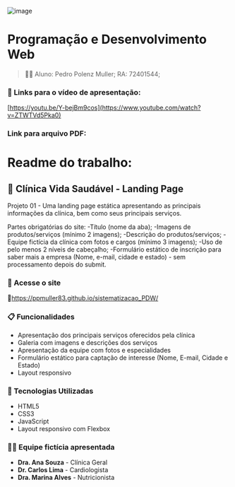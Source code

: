 ![image](https://github.com/ppmuller83/sistematizacao/assets/169911733/610366a6-ba0d-4773-9333-9052c20682a1)

# Programação e Desenvolvimento Web

> 👨‍🎓 Aluno: Pedro Polenz Muller;
RA: 72401544;

### :movie_camera: Links para o vídeo de apresentação:
[https://youtu.be/Y-bejBm9cos](https://www.youtube.com/watch?v=ZTWTVd5Pka0)

### Link para arquivo PDF:


# Readme do trabalho:
## 🏥 Clínica Vida Saudável - Landing Page

Projeto 01 - Uma landing page estática apresentando as principais informações da clínica, bem como seus principais serviços.

Partes obrigatórias do site:
-Título (nome da aba);
-Imagens de produtos/serviços (mínimo 2 imagens);
-Descrição do produtos/serviços;
-Equipe fictícia da clínica com fotos e cargos (mínimo 3 imagens);
-Uso de pelo menos 2 níveis de cabeçalho;
-Formulário estático de inscrição para saber mais a empresa (Nome, e-mail, cidade e estado) - sem processamento depois do submit.

### 🔗 Acesse o site
🔗https://ppmuller83.github.io/sistematizacao_PDW/

### 📋 Funcionalidades

- Apresentação dos principais serviços oferecidos pela clínica
- Galeria com imagens e descrições dos serviços
- Apresentação da equipe com fotos e especialidades
- Formulário estático para captação de interesse (Nome, E-mail, Cidade e Estado)
- Layout responsivo

### 🧰 Tecnologias Utilizadas

- HTML5
- CSS3
- JavaScript
- Layout responsivo com Flexbox

### 👩‍⚕️ Equipe fictícia apresentada

- **Dra. Ana Souza** - Clínica Geral  
- **Dr. Carlos Lima** - Cardiologista  
- **Dra. Marina Alves** - Nutricionista
